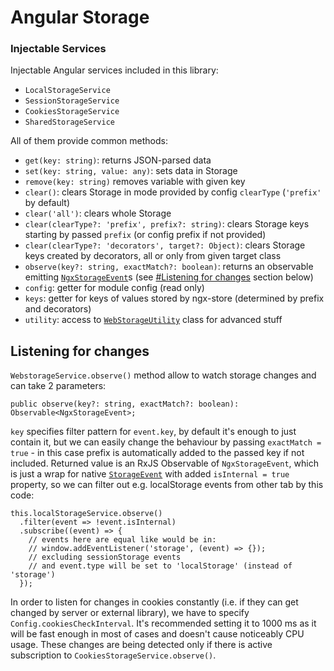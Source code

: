 # Angular Storage
### Injectable Services
Injectable Angular services included in this library:
- `LocalStorageService`
- `SessionStorageService`
- `CookiesStorageService`
- `SharedStorageService`

All of them provide common methods:
+ `get(key: string)`: returns JSON-parsed data
+ `set(key: string, value: any)`: sets data in Storage
+ `remove(key: string)` removes variable with given key
+ `clear()`: clears Storage in mode provided by config `clearType` (`'prefix'` by default)
+ `clear('all')`: clears whole Storage
+ `clear(clearType?: 'prefix', prefix?: string)`: clears Storage keys starting by passed `prefix` (or config prefix if not provided)
+ `clear(clearType?: 'decorators', target?: Object)`: clears Storage keys created by decorators, all or only from given target class
+ `observe(key?: string, exactMatch?: boolean)`: returns an observable emitting [`NgxStorageEvent`](https://github.com/zoomsphere/ngx-store/blob/master/src/utility/storage/storage-event.ts#L1)s (see [#Listening for changes](https://github.com/zoomsphere/ngx-store/tree/master/src/service#listening-for-changes) section below)
+ `config`: getter for module config (read only)
+ `keys`: getter for keys of values stored by ngx-store (determined by prefix and decorators)
+ `utility`: access to [`WebStorageUtility`](https://github.com/zoomsphere/ngx-store/src/utility/webstorage-utility.ts) class for advanced stuff

## Listening for changes
`WebstorageService.observe()` method allow to watch storage changes and can take 2 parameters:
```
public observe(key?: string, exactMatch?: boolean): Observable<NgxStorageEvent>;
```
`key` specifies filter pattern for `event.key`, by default it's enough to just contain it, but we can easily change the behaviour by passing `exactMatch = true` - in this case prefix is automatically added to the passed key if not included. Returned value is an RxJS Observable of `NgxStorageEvent`, which is just a wrap for native [`StorageEvent`](https://developer.mozilla.org/en-US/docs/Web/API/StorageEvent) with added `isInternal = true` property, so we can filter out e.g. localStorage events from other tab by this code:
```
this.localStorageService.observe()
  .filter(event => !event.isInternal)
  .subscribe((event) => {
    // events here are equal like would be in:
    // window.addEventListener('storage', (event) => {});
    // excluding sessionStorage events
    // and event.type will be set to 'localStorage' (instead of 'storage')
  });
```
In order to listen for changes in cookies constantly (i.e. if they can get changed by server or external library), we have to specify `Config.cookiesCheckInterval`.  It's recommended setting it to 1000 ms as it will be fast enough in most of cases and doesn't cause noticeably CPU usage. These changes are being detected only if there is active subscription to `CookiesStorageService.observe()`.

